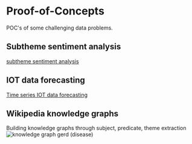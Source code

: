 # Proof-of-Concepts
POC's of some challenging data problems.
## Subtheme sentiment analysis
[subtheme sentiment analysis](https://github.com/EpcLoler/Proof-of-Concepts/tree/master/Subtheme_Sentiment)
## IOT data forecasting
[Time series IOT data forecasting](https://github.com/EpcLoler/Proof-of-Concepts/tree/master/IOT_forecasting)
## Wikipedia knowledge graphs
Building knowledge graphs through subject, predicate, theme extraction
![knowledge graph gerd (disease)](https://github.com/EpcLoler/Proof-of-Concepts/blob/master/Knowledge_graphs/gerd_1.png)
